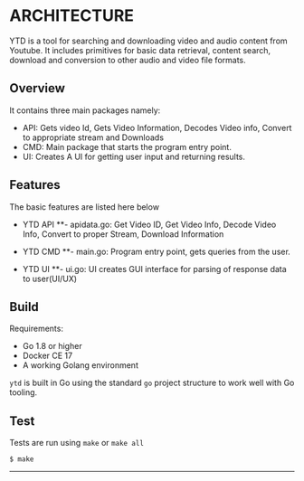 # ARCHITECTURE

YTD is a tool for searching and downloading video and audio content from Youtube. It includes primitives for basic data retrieval, content search, download and conversion to other audio and video file formats. 



## Overview

It contains three main packages namely: 
* API: Gets video Id, Gets Video Information, Decodes Video info, Convert to appropriate stream and Downloads
* CMD: Main package that starts the program entry point.
* UI:  Creates A UI for getting user input and returning results.

	
## Features

The basic features are listed here below

* YTD API
 **- apidata.go: Get Video ID, Get Video Info, Decode Video Info, Convert to proper Stream, Download Information

* YTD CMD
 **- main.go:	Program entry point, gets queries from the user.

* YTD UI
 **- ui.go:		UI creates GUI interface for parsing of response data to user(UI/UX)


## Build

Requirements:

* Go 1.8 or higher
* Docker CE 17
* A working Golang environment

`ytd` is built in Go using the standard `go` project structure to work well with Go tooling.


## Test

Tests are run using `make` or `make all`

```
$ make
```
---
